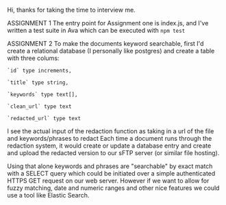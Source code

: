 Hi, thanks for taking the time to interview me.

ASSIGNMENT 1
The entry point for Assignment one is index.js, and I've written a test suite
in Ava which can be executed with `npm test`

ASSIGNMENT 2
To make the documents keyword searchable, first I'd create a relational database
(I personally like postgres) and create a table with three colums:
    
    `id` type increments,
    
    `title` type string,
    
    `keywords` type text[],
    
    `clean_url` type text
    
    `redacted_url` type text

I see the actual input of the redaction function as taking in a url of the file
and keywords/phrases to redact Each time a document runs through the redaction
system, it would create or update a database entry and create and upload the
redacted version to our sFTP server (or similar file hosting).

Using that alone keywords and phrases are "searchable" by exact match with a SELECT
query which could be initiated over a simple authenticated HTTPS GET request on 
our web server. However if we want to allow for fuzzy matching, date and numeric
ranges and other nice features we could use a tool like Elastic Search.

